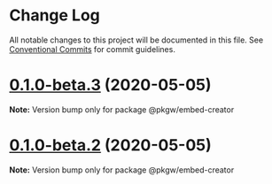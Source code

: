 # Change Log

All notable changes to this project will be documented in this file.
See [Conventional Commits](https://conventionalcommits.org) for commit guidelines.

# [0.1.0-beta.3](https://github.com/pkgw/wwt-webgl-engine/compare/@pkgw/embed-creator@0.1.0-beta.2...@pkgw/embed-creator@0.1.0-beta.3) (2020-05-05)

**Note:** Version bump only for package @pkgw/embed-creator






# [0.1.0-beta.2](https://github.com/pkgw/wwt-webgl-engine/compare/@pkgw/embed-creator@0.1.0-beta.1...@pkgw/embed-creator@0.1.0-beta.2) (2020-05-05)

**Note:** Version bump only for package @pkgw/embed-creator
